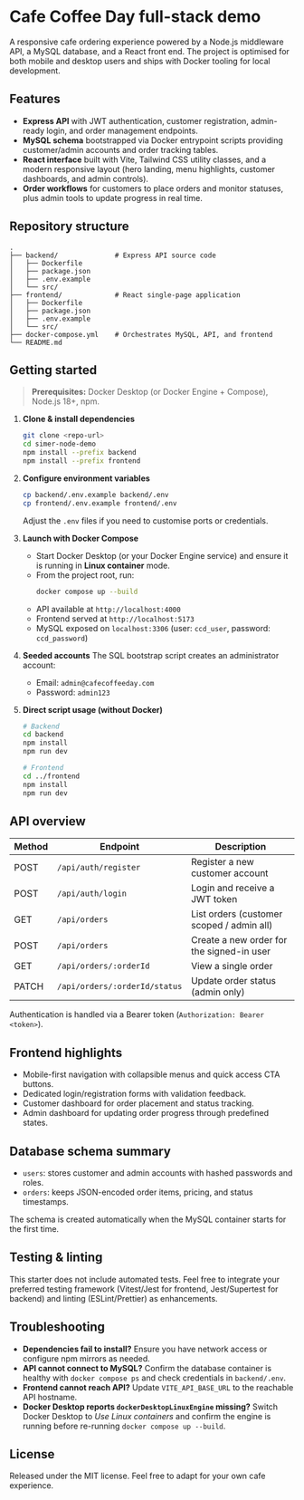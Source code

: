 # Cafe Coffee Day full-stack demo

A responsive cafe ordering experience powered by a Node.js middleware API, a MySQL database, and a React front end. The project is optimised for both mobile and desktop users and ships with Docker tooling for local development.

## Features

- **Express API** with JWT authentication, customer registration, admin-ready login, and order management endpoints.
- **MySQL schema** bootstrapped via Docker entrypoint scripts providing customer/admin accounts and order tracking tables.
- **React interface** built with Vite, Tailwind CSS utility classes, and a modern responsive layout (hero landing, menu highlights, customer dashboards, and admin controls).
- **Order workflows** for customers to place orders and monitor statuses, plus admin tools to update progress in real time.

## Repository structure

```
.
├── backend/              # Express API source code
│   ├── Dockerfile
│   ├── package.json
│   ├── .env.example
│   └── src/
├── frontend/             # React single-page application
│   ├── Dockerfile
│   ├── package.json
│   ├── .env.example
│   └── src/
├── docker-compose.yml    # Orchestrates MySQL, API, and frontend
└── README.md
```

## Getting started

> **Prerequisites:** Docker Desktop (or Docker Engine + Compose), Node.js 18+, npm.

1. **Clone & install dependencies**
   ```bash
   git clone <repo-url>
   cd simer-node-demo
   npm install --prefix backend
   npm install --prefix frontend
   ```

2. **Configure environment variables**
   ```bash
   cp backend/.env.example backend/.env
   cp frontend/.env.example frontend/.env
   ```
   Adjust the `.env` files if you need to customise ports or credentials.

3. **Launch with Docker Compose**
   - Start Docker Desktop (or your Docker Engine service) and ensure it is running in **Linux container** mode.
   - From the project root, run:
     ```bash
     docker compose up --build
     ```
   - API available at `http://localhost:4000`
   - Frontend served at `http://localhost:5173`
   - MySQL exposed on `localhost:3306` (user: `ccd_user`, password: `ccd_password`)

4. **Seeded accounts**
   The SQL bootstrap script creates an administrator account:
   - Email: `admin@cafecoffeeday.com`
   - Password: `admin123`

5. **Direct script usage (without Docker)**
   ```bash
   # Backend
   cd backend
   npm install
   npm run dev

   # Frontend
   cd ../frontend
   npm install
   npm run dev
   ```

## API overview

| Method | Endpoint                     | Description                               |
| ------ | ---------------------------- | ----------------------------------------- |
| POST   | `/api/auth/register`         | Register a new customer account           |
| POST   | `/api/auth/login`            | Login and receive a JWT token             |
| GET    | `/api/orders`                | List orders (customer scoped / admin all) |
| POST   | `/api/orders`                | Create a new order for the signed-in user |
| GET    | `/api/orders/:orderId`       | View a single order                       |
| PATCH  | `/api/orders/:orderId/status`| Update order status (admin only)          |

Authentication is handled via a Bearer token (`Authorization: Bearer <token>`).

## Frontend highlights

- Mobile-first navigation with collapsible menus and quick access CTA buttons.
- Dedicated login/registration forms with validation feedback.
- Customer dashboard for order placement and status tracking.
- Admin dashboard for updating order progress through predefined states.

## Database schema summary

- `users`: stores customer and admin accounts with hashed passwords and roles.
- `orders`: keeps JSON-encoded order items, pricing, and status timestamps.

The schema is created automatically when the MySQL container starts for the first time.

## Testing & linting

This starter does not include automated tests. Feel free to integrate your preferred testing framework (Vitest/Jest for frontend, Jest/Supertest for backend) and linting (ESLint/Prettier) as enhancements.

## Troubleshooting

- **Dependencies fail to install?** Ensure you have network access or configure npm mirrors as needed.
- **API cannot connect to MySQL?** Confirm the database container is healthy with `docker compose ps` and check credentials in `backend/.env`.
- **Frontend cannot reach API?** Update `VITE_API_BASE_URL` to the reachable API hostname.
- **Docker Desktop reports `dockerDesktopLinuxEngine` missing?** Switch Docker Desktop to *Use Linux containers* and confirm the engine is running before re-running `docker compose up --build`.

## License

Released under the MIT license. Feel free to adapt for your own cafe experience.
